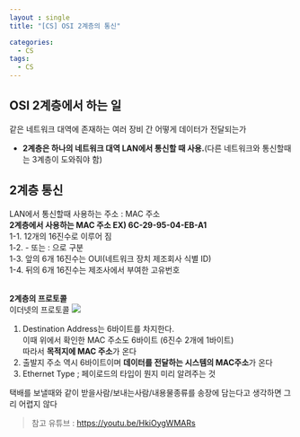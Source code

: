 ```yaml
---
layout : single
title: "[CS] OSI 2계층의 통신"

categories:
  - CS
tags:
  - CS
---
```




## OSI 2계층에서 하는 일

같은 네트워크 대역에 존재하는 여러 장비 간 어떻게 데이터가 전달되는가<br>
- **2계층은 하나의 네트워크 대역 LAN에서 통신할 때 사용.**(다른 네트워크와 통신할때는 3계층이 도와줘야 함)<br>

## 2계층 통신

LAN에서 통신할때 사용하는 주소 : MAC 주소<br>
**2계층에서 사용하는 MAC 주소 EX) 6C-29-95-04-EB-A1**<br>1-1. 12개의 16진수로 이루어 짐<br>1-2. - 또는 : 으로 구분<br>1-3.  앞의 6개 16진수는 OUI(네트워크 장치 제조회사 식별 ID)<br>1-4. 뒤의 6개 16진수는 제조사에서 부여한 고유번호<br><br>

**2계층의 프로토콜**<br>이더넷의 프로토콜
**![](https://t1.daumcdn.net/cfile/tistory/996700395E199B6B0E)**
1. Destination Address는 6바이트를 차지한다.<br>이때 위에서 확인한 MAC 주소도 6바이트 (6진수 2개에 1바이트)<br>따라서 **목적지에 MAC 주소**가 온다
2. 출발지 주소 역시 6바이트이며 **데이터를 전달하는 시스템의 MAC주소**가 온다
3. Ethernet Type ; 페이로드의 타입이 뭔지 미리 알려주는 것

택배를 보낼때와 같이 받을사람/보내는사람/내용물종류를 송장에 담는다고 생각하면 그리 어렵지 않다

> 참고 유튜브 : https://youtu.be/HkiOygWMARs
